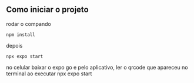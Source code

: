 ## Como iniciar o projeto

rodar o compando
```
npm install
```
depois
```
npx expo start
```

no celular baixar o expo go e pelo aplicativo, ler o qrcode que apareceu no terminal ao executar npx expo start